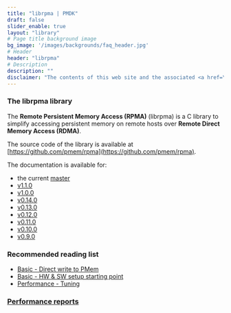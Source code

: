 ```yaml
---
title: "librpma | PMDK"
draft: false
slider_enable: true
layout: "library"
# Page title background image
bg_image: '/images/backgrounds/faq_header.jpg'
# Header
header: "librpma"
# Description
description: ""
disclaimer: "The contents of this web site and the associated <a href=\"https://github.com/pmem\">GitHub repositories</a> are BSD-licensed open source."
---
```


### The librpma library

The **Remote Persistent Memory Access (RPMA)** (librpma) is a C library to simplify accessing persistent memory on remote hosts over **Remote Direct Memory Access (RDMA)**.

The source code of the library is available at [https://github.com/pmem/rpma](https://github.com/pmem/rpma).

The documentation is available for:

* the current [master](manpages/master/librpma.7.html)
* [v1.1.0](manpages/v1.1.0/librpma.7.html)
* [v1.0.0](manpages/v1.0.0/librpma.7.html)
* [v0.14.0](manpages/v0.14.0/librpma.7.html)
* [v0.13.0](manpages/v0.13.0/librpma.7.html)
* [v0.12.0](manpages/v0.12.0/librpma.7.html)
* [v0.11.0](manpages/v0.11.0/librpma.7.html)
* [v0.10.0](manpages/v0.10.0/librpma.7.html)
* [v0.9.0](manpages/v0.9.0/librpma.7.html)

### Recommended reading list

* [Basic - Direct write to PMem](/rpma/documentation/basic-direct-write-to-pmem)
* [Basic - HW & SW setup starting point](/rpma/documentation/basic-hw_sw_setup_starting_point)
* [Performance - Tuning](/rpma/documentation/perf-tuning)

### [Performance reports](/rpma/reports)
